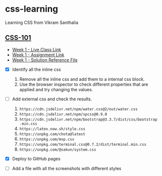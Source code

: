 # css-learning

Learning CSS from Vikram Santhalia

## [CSS-101](./docs/CSS-101.md)

- [Week 1 - Live Class Link](https://www.youtube.com/watch?v=XjxFlh9MTVs)
- [Week 1 - Assignment Link](https://false-snowman-2ff.notion.site/Week-1-Assignment-79ad9b92636c470fab676bae1834fe49)
- [Week 1 - Solution Reference File](./docs/CSS-101.md)

- [x] Identify all the inline css

  1. Remove all the inline css and add them to a internal css block.
  2. Use the browser inspector to check different properties that are applied and try changing the values.

- [ ] Add external css and check the results.

  1.  `https://cdn.jsdelivr.net/npm/water.css@2/out/water.css`
  2.  `https://cdn.jsdelivr.net/npm/spcss@0.9.0`
  3.  `https://cdn.jsdelivr.net/npm/bootstrap@3.3.7/dist/css/bootstrap.min.css`
  4.  `https://latex.now.sh/style.css`
  5.  `https://unpkg.com/chota@latest`
  6.  `https://unpkg.com/mvp.css`
  7.  `https://unpkg.com/terminal.css@0.7.2/dist/terminal.min.css`
  8.  `https://unpkg.com/@sakun/system.css`

- [x] Deploy to GitHub pages

- [ ] Add a file with all the screenshots with different styles
